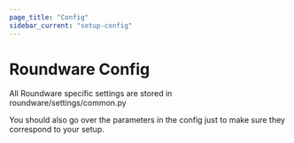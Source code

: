 ```yaml
---
page_title: "Config"
sidebar_current: "setup-config"
---
```



# Roundware Config

All Roundware specific settings are stored in roundware/settings/common.py

You should also go over the parameters in the config just to make sure they correspond to your setup.